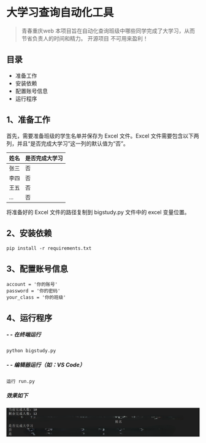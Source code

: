 # 大学习查询自动化工具
> 青春重庆web 本项目旨在自动化查询班级中哪些同学完成了大学习，从而节省负责人的时间和精力。
> 开源项目 不可用来盈利！
## 目录
 - 准备工作
 - 安装依赖 
 - 配置账号信息
 - 运行程序
##  1、准备工作
首先，需要准备班级的学生名单并保存为 Excel 文件。Excel 文件需要包含以下两列，并且“是否完成大学习”这一列的默认值为“否”。

| 姓名 | 是否完成大学习 |
|--|--|
| 张三 | 否 |
| 李四 | 否 |
| 王五 | 否 |
| ... | 否 |

将准备好的 Excel 文件的路径复制到 bigstudy.py 文件中的 excel 变量位置。
##  2、安装依赖

    pip install -r requirements.txt

##  3、配置账号信息

	account = '你的账号'
	password = '你的密码'
	your_class = '你的班级'

##  4、运行程序
##### - - 在终端运行
	python bigstudy.py
##### - - 编辑器运行（如：VS Code）
	运行 run.py 
##### 效果如下
![alt text](效果图.png)
